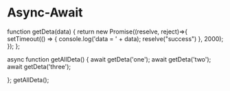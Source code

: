 # Async-Await

function getDeta(data) {
    return new Promise((reselve, reject)=>{
        setTimeout(() => {
            console.log('data = ' + data);
            reselve("success")
        }, 2000);
    });
};

async function getAllDeta() {
    await getDeta('one');
    await getDeta('two');
    await getDeta('three');

};
getAllDeta();
